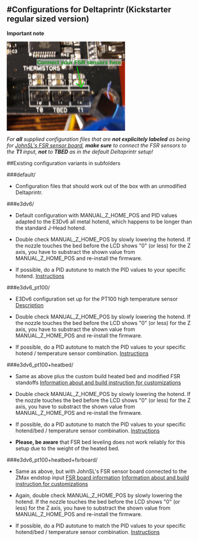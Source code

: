 #Configurations for Deltaprintr (Kickstarter regular sized version)
-------------------------------------------------------------------

**Important note**

<img align="top" width=320 src="fsr_connection.png" />

_For **all** supplied configuration files that are **not explicitely labeled**_
_as being for_
_[JohnSL's FSR sensor board](https://github.com/JohnSL/FSR_Endstop),_
_**make sure** to connect the_
_FSR sensors to the **T1** input, **not** to **TBED** as in the default_
_Deltaprintr setup!_

##Existing configuration variants in subfolders

###default/

* Configuration files that should work out of the box with an
  unmodified Deltaprintr.

###e3dv6/

* Default configuration with MANUAL_Z_HOME_POS and PID values
  adapted to the E3Dv6 all metal hotend, which happens to be longer
  than the standard J-Head hotend.

* Double check MANUAL_Z_HOME_POS by slowly lowering the hotend. If
  the nozzle touches the bed before the LCD shows "0" (or less) for
  the Z axis, you have to substract the shown value from
  MANUAL_Z_HOME_POS and re-install the firmware.

* If possible, do a PID autotune to match the PID values to your
  specific hotend. [Instructions](http://reprap.org/wiki/PID_Tuning)

###e3dv6_pt100/

* E3Dv6 configuration set up for the PT100 high temperature sensor
  [Description](http://e3d-online.com/Kits-and-Multipacks/V6-PT100-Sensor-Kit)

* Double check MANUAL_Z_HOME_POS by slowly lowering the hotend. If
  the nozzle touches the bed before the LCD shows "0" (or less) for
  the Z axis, you have to substract the shown value from
  MANUAL_Z_HOME_POS and re-install the firmware.

* If possible, do a PID autotune to match the PID values to your
  specific hotend / temperature sensor combination.
  [Instructions](http://reprap.org/wiki/PID_Tuning)

###e3dv6_pt100+heatbed/

* Same as above plus the custom build heated bed and modified FSR
  standoffs
  [Information about and build instruction for customizations](http://www.tk-webart.de/wiki/doku.php?id=wiki:deltaprintr:deltaprintr_modifications)

* Double check MANUAL_Z_HOME_POS by slowly lowering the hotend. If
  the nozzle touches the bed before the LCD shows "0" (or less) for
  the Z axis, you have to substract the shown value from
  MANUAL_Z_HOME_POS and re-install the firmware.

* If possible, do a PID autotune to match the PID values to your
  specific hotend/bed / temperature sensor combination.
  [Instructions](http://reprap.org/wiki/PID_Tuning)

* **Please, be aware** that FSR bed leveling does not work reliably for this
  setup due to the weight of the heated bed.

###e3dv6_pt100+heatbed+fsrboard/

* Same as above, but with JohnSL's FSR sensor board connected to the
  ZMax endstop input
  [FSR board information](https://github.com/JohnSL/FSR_Endstop)
  [Information about and build instruction for customizations](http://www.tk-webart.de/wiki/doku.php?id=wiki:deltaprintr:deltaprintr_modifications)

* Again, double check MANUAL_Z_HOME_POS by slowly lowering the
  hotend. If the nozzle touches the bed before the LCD shows "0" (or
  less) for the Z axis, you have to substract the shown value from
  MANUAL_Z_HOME_POS and re-install the firmware.

* If possible, do a PID autotune to match the PID values to your
  specific hotend/bed / temperature sensor combination.
  [Instructions](http://reprap.org/wiki/PID_Tuning)
